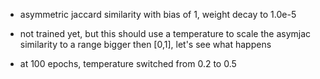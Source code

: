 - asymmetric jaccard similarity with bias of 1, weight decay to 1.0e-5
- not trained yet, but this should use a temperature to scale the asymjac similarity to a range bigger then \[0,1\], let's see what happens

- at 100 epochs, temperature switched from 0.2 to 0.5